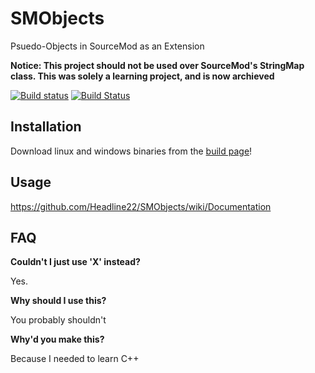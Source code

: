 # SMObjects
Psuedo-Objects in SourceMod as an Extension

**Notice: This project should not be used over SourceMod's StringMap class. This was solely a learning project, and is now archieved**

[![Build status](https://ci.appveyor.com/api/projects/status/uauod4oikf96sjv7?svg=true)](https://ci.appveyor.com/project/Headline22/smobjects)
[![Build Status](https://travis-ci.org/Headline/SMObjects.svg?branch=master)](https://travis-ci.org/Headline/SMObjects)
## Installation
Download linux and windows binaries from the [build page](http://michaelwflaherty.com/SMObjects/)!

## Usage
https://github.com/Headline22/SMObjects/wiki/Documentation


## FAQ
**Couldn't I just use 'X' instead?**

Yes.

**Why should I use this?**

You probably shouldn't

**Why'd you make this?**

Because I needed to learn C++
